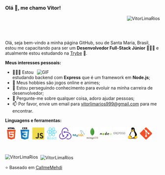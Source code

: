 ### Olá 👋, me chamo **Vitor**!

<p align="right"> <img src="https://komarev.com/ghpvc/?username=VitorLimaRios" alt="VitorLimaRios" /> </p>

<br />
<br />

Olá, seja bem-vindo a minha página GitHub, sou de Santa Maria, Brasil, estou me capacitando para ser um **Desenvolvedor Full-Stack Júnior** 👨🏽‍💼 e atualmente estou estudando na [Trybe](https://www.betrybe.com/) 🚀. 

**Meus interesses pessoais:**

  <img align="right" alt="GIF" src="https://i.pinimg.com/originals/e4/26/70/e426702edf874b181aced1e2fa5c6cde.gif" width="400px" />

- 👨🏽‍💻 Estou estudando backend com **Express** que é um framework em **Node.js**;
- 🤔 Meus hobbies são jogos online e animes;
- 💼 Estou perseguindo conhecimento para evoluir na minha carreira de desenvolvedor;
- 💬 Pergunte-me sobre qualquer coisa, adoro ajudar pessoas;
- 📫 Por favor, envie um email para vitorlimarios999@gmail.com para me encontrar.

**Linguagens e ferramentas:**  

<p align="left">
  <img src="https://raw.githubusercontent.com/devicons/devicon/master/icons/html5/html5-original-wordmark.svg" alt="html5" width="40" height="40"/> 
  <img src="https://raw.githubusercontent.com/devicons/devicon/master/icons/css3/css3-original-wordmark.svg" alt="css3" width="40" height="40"/> 
  <img src="https://raw.githubusercontent.com/devicons/devicon/master/icons/javascript/javascript-original.svg" alt="javascript" width="40" height="40"/> 
  <img src="https://raw.githubusercontent.com/devicons/devicon/master/icons/react/react-original-wordmark.svg" alt="react" width="40" height="40"/> 
  <img src="https://raw.githubusercontent.com/devicons/devicon/master/icons/redux/redux-original.svg" alt="redux" width="40" height="40"/> 
  <img src="https://raw.githubusercontent.com/devicons/devicon/master/icons/mysql/mysql-original-wordmark.svg" alt="mysql" width="40" height="40"/> 
  <img src="https://raw.githubusercontent.com/devicons/devicon/master/icons/mongodb/mongodb-original-wordmark.svg" alt="mongodb" width="40" height="40"/> 
  <img src="https://raw.githubusercontent.com/devicons/devicon/master/icons/nodejs/nodejs-original-wordmark.svg" alt="nodejs" width="40" height="40"/> 
  <img src="https://raw.githubusercontent.com/devicons/devicon/master/icons/express/express-original-wordmark.svg" alt="express" width="40" height="40"/> 
  <img src="https://raw.githubusercontent.com/devicons/devicon/master/icons/linux/linux-original.svg" alt="linux" width="40" height="40" />
  <img src="https://raw.githubusercontent.com/devicons/devicon/master/icons/git/git-original.svg" alt="git" width="40" height="40"/>
</p>

<br />

<p>
    <img align="left" src="https://github-readme-stats.vercel.app/api/top-langs/?username=VitorLimaRios&layout=compact&theme=dark&title_color=268bd2" alt="VitorLimaRios" />
</p>
<p>&nbsp;
    <img align="center" src="https://github-readme-stats.vercel.app/api?username=VitorLimaRios&count_private=true&show_icons=true&theme=dark&icon_color=268bd2&title_color=268bd2" alt="VitorLimaRios" />
</p>

⭐️ Baseado em [CallmeMehdi](https://github.com/CallmeMehdi)
